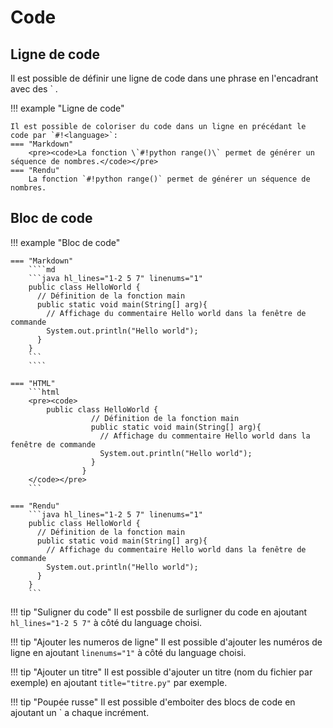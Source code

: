 # Code

## Ligne de code

Il est possible de définir une ligne de code dans une phrase en l'encadrant avec des ` .

!!! example "Ligne de code"

    Il est possible de coloriser du code dans un ligne en précédant le code par `#!<language>`:
    === "Markdown"
        <pre><code>La fonction \`#!python range()\` permet de générer un séquence de nombres.</code></pre>
    === "Rendu"
        La fonction `#!python range()` permet de générer un séquence de nombres.



## Bloc de code

!!! example "Bloc de code"

    === "Markdown"
        ````md
        ```java hl_lines="1-2 5 7" linenums="1"
        public class HelloWorld {
          // Définition de la fonction main
          public static void main(String[] arg){
            // Affichage du commentaire Hello world dans la fenêtre de commande
            System.out.println("Hello world");
          }
        } 
        ```
        ````

    === "HTML"
        ```html
        <pre><code>
            public class HelloWorld {
                      // Définition de la fonction main
                      public static void main(String[] arg){
                        // Affichage du commentaire Hello world dans la fenêtre de commande
                        System.out.println("Hello world");
                      }
                    } 
        </code></pre>
        ```

    === "Rendu"
        ```java hl_lines="1-2 5 7" linenums="1"
        public class HelloWorld {
          // Définition de la fonction main
          public static void main(String[] arg){
            // Affichage du commentaire Hello world dans la fenêtre de commande
            System.out.println("Hello world");
          }
        } 
        ```

!!! tip "Suligner du code"
    Il est possbile de surligner du code en ajoutant `hl_lines="1-2 5 7"` à côté du language choisi.

!!! tip "Ajouter les numeros de ligne"
    Il est possible d'ajouter les numéros de ligne en ajoutant `linenums="1"` à côté du language choisi.

!!! tip "Ajouter un titre"
    Il est possible d'ajouter un titre (nom du fichier par exemple) en ajoutant `title="titre.py"` par exemple.

!!! tip "Poupée russe"
    Il est possible d'emboiter des blocs de code en ajoutant un ` a chaque incrément.
